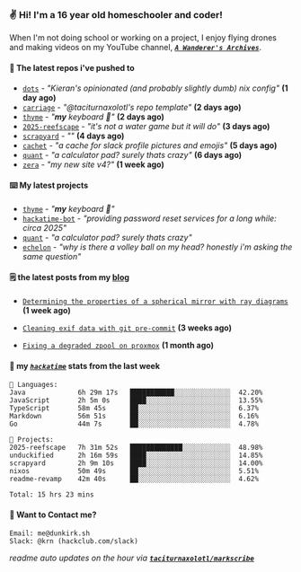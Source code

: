 ### ✌️ Hi! I'm a 16 year old homeschooler and coder!

When I'm not doing school or working on a project, I enjoy flying drones and making videos on my YouTube channel, [**_`A Wanderer's Archives`_**](https://youtube.com/@wanderer.archives).

#### 👷 The latest repos i've pushed to

- [`dots`](https://github.com/taciturnaxolotl/dots) - _"Kieran's opinionated (and probably slightly dumb) nix config"_ **(1 day ago)**
- [`carriage`](https://github.com/taciturnaxolotl/carriage) - _"@taciturnaxolotl's repo template"_ **(2 days ago)**
- [`thyme`](https://github.com/taciturnaxolotl/thyme) - _"**my** keyboard 🫶"_ **(2 days ago)**
- [`2025-reefscape`](https://github.com/df1317/2025-reefscape) - _"it's not a water game but it will do"_ **(3 days ago)**
- [`scrapyard`](https://github.com/hackclub/scrapyard) - _""_ **(4 days ago)**
- [`cachet`](https://github.com/taciturnaxolotl/cachet) - _"a cache for slack profile pictures and emojis"_ **(5 days ago)**
- [`quant`](https://github.com/taciturnaxolotl/quant) - _"a calculator pad? surely thats crazy"_ **(6 days ago)**
- [`zera`](https://github.com/taciturnaxolotl/zera) - _"my new site v4?"_ **(1 week ago)**

#### ⌨️ My latest projects

- [`thyme`](https://github.com/taciturnaxolotl/thyme) - _"**my** keyboard 🫶"_
- [`hackatime-bot`](https://github.com/taciturnaxolotl/hackatime-bot) - _"providing password reset services for a long while: circa 2025"_
- [`quant`](https://github.com/taciturnaxolotl/quant) - _"a calculator pad? surely thats crazy"_
- [`echelon`](https://github.com/taciturnaxolotl/echelon) - _"why is there a volley ball on my head? honestly i'm asking the same question"_

#### 🗒️ the latest posts from my [blog](https://dunkirk.sh)

- [`Determining the properties of a spherical mirror with ray diagrams`](https://dunkirk.sh/blog/spherical-ray-diagrams/) **(1 week ago)**

- [`Cleaning exif data with git pre-commit`](https://dunkirk.sh/blog/remove-exif-git-hook/) **(3 weeks ago)**

- [`Fixing a degraded zpool on proxmox`](https://dunkirk.sh/blog/degraded-zpool-proxmox/) **(1 month ago)**



#### 📡 my [_`hackatime`_](https://waka.hackclub.com) stats from the last week

```text
💾 Languages:
Java             6h 29m 17s   ███████████░░░░░░░░░░░░░░  42.20%
JavaScript       2h 5m 0s     ████░░░░░░░░░░░░░░░░░░░░░  13.55%
TypeScript       58m 45s      ██░░░░░░░░░░░░░░░░░░░░░░░  6.37%
Markdown         56m 51s      ██░░░░░░░░░░░░░░░░░░░░░░░  6.16%
Go               44m 7s       ██░░░░░░░░░░░░░░░░░░░░░░░  4.78%

💼 Projects:
2025-reefscape   7h 31m 52s   █████████████░░░░░░░░░░░░  48.98%
unduckified      2h 16m 59s   ████░░░░░░░░░░░░░░░░░░░░░  14.85%
scrapyard        2h 9m 10s    ████░░░░░░░░░░░░░░░░░░░░░  14.00%
nixos            50m 49s      ██░░░░░░░░░░░░░░░░░░░░░░░  5.51%
readme-revamp    42m 40s      ██░░░░░░░░░░░░░░░░░░░░░░░  4.62%

Total: 15 hrs 23 mins
```

#### 📮 Want to Contact me?

```text
Email: me@dunkirk.sh
Slack: @krn (hackclub.com/slack)
```

_readme auto updates on the hour via [**`taciturnaxolotl/markscribe`**](https://github.com/taciturnaxolotl/markscribe)_
